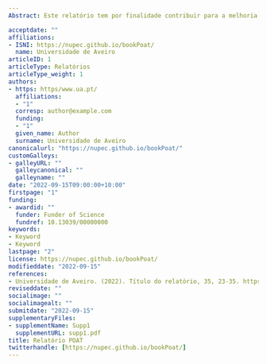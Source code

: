 ```yaml
---
Abstract: Este relatório tem por finalidade contribuir para a melhoria das metodologias de monitorização no âmbito dos PIICIE (perspetiva passada e futura), combinando indicadores quantitativos e qualitativos. E também definir “orientações para uma monitorização balanceada e consequente – como selecionar, recolher e equilibrar a necessidade de ter indicadores padronizados e indicadores de contexto?”

acceptdate: ""
affiliations:
- ISNI: https://nupec.github.io/bookPoat/
  name: Universidade de Aveiro
articleID: 1
articleType: Relatórios
articleType_weight: 1
authors:
- https: https/www.ua.pt/
  affiliations:
  - "1"
  corresp: author@example.com
  funding:
  - "1"
  given_name: Author
  surname: Universidade de Aveiro
canonicalurl: "https://nupec.github.io/bookPoat/"
customGalleys:
- galleyURL: ""
  galleycanonical: ""
  galleyname: ""
date: "2022-09-15T09:00:00+10:00"
firstpage: "1"
funding:
- awardid: ""
  funder: Funder of Science
  fundref: 10.13039/00000000
keywords:
- Keyword
- Keyword
lastpage: "2"
license: https://nupec.github.io/bookPoat/
modifieddate: "2022-09-15"
references:
- Universidade de Aveiro. (2022). Título do relatório, 35, 23-35. https://nupec.github.io/bookPoat/
reviseddate: ""
socialimage: ""
socialimagealt: ""
submitdate: "2022-09-15"
supplementaryFiles:
- supplementName: Supp1
  supplementURL: supp1.pdf
title: Relatório POAT
twitterhandle: [https://nupec.github.io/bookPoat/]
---
```


